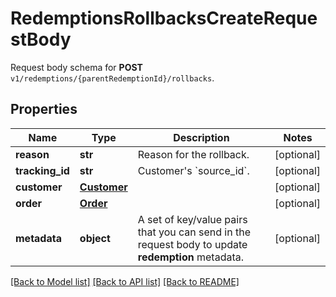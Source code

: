 # RedemptionsRollbacksCreateRequestBody

Request body schema for **POST** `v1/redemptions/{parentRedemptionId}/rollbacks`.

## Properties
Name | Type | Description | Notes
------------ | ------------- | ------------- | -------------
**reason** | **str** | Reason for the rollback. | [optional] 
**tracking_id** | **str** | Customer&#39;s &#x60;source_id&#x60;. | [optional] 
**customer** | [**Customer**](Customer.md) |  | [optional] 
**order** | [**Order**](Order.md) |  | [optional] 
**metadata** | **object** | A set of key/value pairs that you can send in the request body to update **redemption** metadata. | [optional] 

[[Back to Model list]](../README.md#documentation-for-models) [[Back to API list]](../README.md#documentation-for-api-endpoints) [[Back to README]](../README.md)


